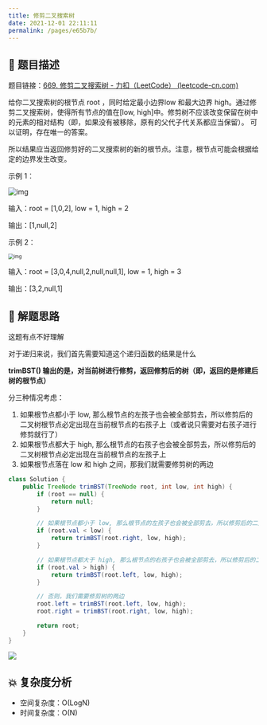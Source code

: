 ```yaml
---
title: 修剪二叉搜索树
date: 2021-12-01 22:11:11
permalink: /pages/e65b7b/
---
```


## 📃 题目描述

题目链接：[669. 修剪二叉搜索树 - 力扣（LeetCode） (leetcode-cn.com)](https://leetcode-cn.com/problems/trim-a-binary-search-tree/)

给你二叉搜索树的根节点 root ，同时给定最小边界low 和最大边界 high。通过修剪二叉搜索树，使得所有节点的值在[low, high]中。修剪树不应该改变保留在树中的元素的相对结构（即，如果没有被移除，原有的父代子代关系都应当保留）。 可以证明，存在唯一的答案。

所以结果应当返回修剪好的二叉搜索树的新的根节点。注意，根节点可能会根据给定的边界发生改变。

 

示例 1：

![img](https://assets.leetcode.com/uploads/2020/09/09/trim1.jpg)



输入：root = [1,0,2], low = 1, high = 2

输出：[1,null,2]

示例 2：

<img src="https://assets.leetcode.com/uploads/2020/09/09/trim2.jpg" alt="img" style="zoom: 67%;" />

输入：root = [3,0,4,null,2,null,null,1], low = 1, high = 3

输出：[3,2,null,1]

## 🔔 解题思路

这题有点不好理解

对于递归来说，我们首先需要知道这个递归函数的结果是什么

**trimBST() 输出的是，对当前树进行修剪，返回修剪后的树（即，返回的是修建后树的根节点）**

分三种情况考虑：

1. 如果根节点都小于 low, 那么根节点的左孩子也会被全部剪去，所以修剪后的二叉树根节点必定出现在当前根节点的右孩子上（或者说只需要对右孩子进行修剪就行了）
2. 如果根节点都大于 high, 那么根节点的右孩子也会被全部剪去，所以修剪后的二叉树根节点必定出现在当前根节点的左孩子上
3. 如果根节点落在 low 和 high 之间，那我们就需要修剪树的两边


```java
class Solution {
    public TreeNode trimBST(TreeNode root, int low, int high) {
        if (root == null) {
            return null;
        }

        // 如果根节点都小于 low, 那么根节点的左孩子也会被全部剪去，所以修剪后的二叉树根节点必定出现在当前根节点的右孩子上
        if (root.val < low) {
            return trimBST(root.right, low, high);
        }

        // 如果根节点都大于 high, 那么根节点的右孩子也会被全部剪去，所以修剪后的二叉树根节点必定出现在当前根节点的左孩子上
        if (root.val > high) {
            return trimBST(root.left, low, high);
        }

        // 否则，我们需要修剪树的两边
        root.left = trimBST(root.left, low, high);
        root.right = trimBST(root.right, low, high);

        return root;
    }
}
```

![](https://gitee.com/veal98/images/raw/master/img/20211201223659.png)

## 💥 复杂度分析

- 空间复杂度：O(LogN)
- 时间复杂度：O(N)

